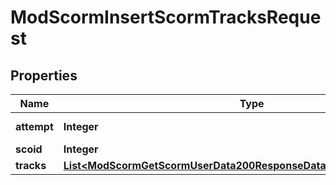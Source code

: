 

# ModScormInsertScormTracksRequest


## Properties

| Name | Type | Description | Notes |
|------------ | ------------- | ------------- | -------------|
|**attempt** | **Integer** | attempt number |  |
|**scoid** | **Integer** | SCO id |  |
|**tracks** | [**List&lt;ModScormGetScormUserData200ResponseDataInnerDefaultdataInner&gt;**](ModScormGetScormUserData200ResponseDataInnerDefaultdataInner.md) |  |  |



